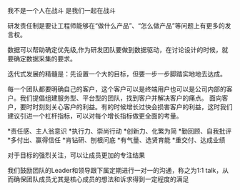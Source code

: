 
我不是一个人在战斗 是我们一起在战斗

研发责任制是要让工程师能够在“做什么产品”、“怎么做产品”等问题上有更多的发言权。

数据可以帮助确定优先级,作为研发团队要做到数据驱动，在讨论设计的时候，就要确定数据采集的要求。

迭代式发展的精髓是：先设置一个大的目标，但要一步一步脚踏实地地去达成。

每一个团队都要明确自己的客户，这个客户可以是终端用户也可以是公司内部的客户。我们提倡组建服务型、平台型的团队，找到客户并解决客户的痛点。
面向客户，要时时刻刻关心客户的利益。有的时候增长过快会损害客户的利益，这时我们建议引进一个杠杆指标，可以对每个增长指标做更全面的考量。

*责任感、主人翁意识
*执行力、崇尚行动
*创新力、化繁为简
*勤回顾、自我批评
*多付出、赢得信任
*肯钻研、刨根问底
*有气量、选贤育能
*重交付、达成业绩

对于目标的强烈关注，可以让成员更加的专注结果

我们鼓励团队的Leader和领导跟下属定期进行一对一的沟通，称之为1:1 talk，从而确保团队成员尤其是核心成员的想法和诉求得到一定程度的满足